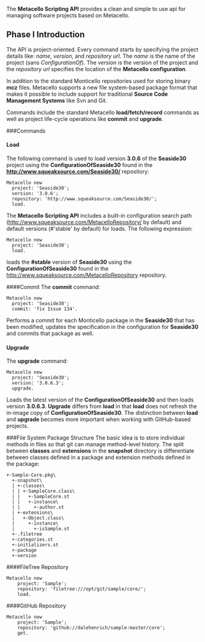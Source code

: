 The **Metacello Scripting API** provides a clean and simple to use api for managing software projects 
based on Metacello. 

## Phase I Introduction
The API is project-oriented. Every command starts by specifying the project details like: *name*, *version*, 
and *repository url*. The *name* is the name of the project (sans *ConfigurationOf*). The *version* 
is the version of the project and the *repository url* specifies the location of the **Metacello configuration**. 

In addition to the standard Monticello repositories used for storing binary **mcz** files. Metacello supports 
a new file system-based package format that makes it possible to include support 
for traditional **Source Code Management Systems** like Svn and Git.

Commands include the standard Metacello **load/fetch/record** commands as well as 
project life-cycle operations like **commit** and **upgrade**. 

###Commands
#### Load
The following command is used to load version **3.0.6** of the **Seaside30** project using the 
**ConfigurationOfSeaside30** found in the **http://www.squeaksource.com/Seaside30/** repository:

```Smalltalk
Metacello new
  project: 'Seaside30';
  version: '3.0.6';
  repository: 'http://www.squeaksource.com/Seaside30/';
  load.
```

The **Metacello Scripting API** includes a built-in configuration search path 
(http://www.squeaksource.com/MetacelloRepository/ by default) and default versions (#'stable' by default) for 
loads. The following expression:

```Smalltalk
Metacello new
  project: 'Seaside30';
  load.
```

loads the **#stable** version of **Seaside30** using the **ConfigurationOfSeaside30** found in 
the http://www.squeaksource.com/MetacelloRepository repository.


####Commit
The **commit** command:

```Smalltalk
Metacello new
  project: 'Seaside30';
  commit: 'fix Issue 134'.
```

Performs a commit for each Monticello package in the **Seaside30** that has been modified, updates 
the specification in the configuration for **Seaside30** and commits that package as well.

#### Upgrade
The **upgrade** command:

```Smalltalk
Metacello new
  project: 'Seaside30';
  version: '3.0.6.3';
  upgrade.
```

Loads the latest version of the **ConfigurationOfSeaside30** and then loads version **3.0.6.3**. **Upgrade** 
differs from **load** in that **load** does not refresh the in-image copy of **ConfigurationOfSeaside30**. 
The distinction between **load** and **upgrade** becomes more important when working with GitHub-based projects.

###File System Package Structure
The basic idea is to store individual methods in files so that git can manage method-level history. 
The split between **classes** and **extensions** in the **snapshot** directory is differentiate between 
classes defined in a package and extension methods defined in the package:

```
+-Sample-Core.pkg\
  +-snapshot\
  | +-classes\
  | | +-SampleCore.class\
  | |   +-SampleCore.st
  | |   +-instance\
  | |     +-author.st
  | +-extensions\
  |   +-Object.class\
  |     +-instance\
  |       +-isSample.st
  +-.filetree
  +-categories.st
  +-initializers.st
  +-package
  +-version
```

####FileTree Repository

```Smalltalk
Metacello new
    project: 'Sample';
    repository: 'filetree:///opt/git/sample/core/';
    load.
```


####GitHub Repository

```Smalltalk
Metacello new
    project: 'Sample';
    repository: 'github://dalehenrich/sample:master/core';
    get.
```
